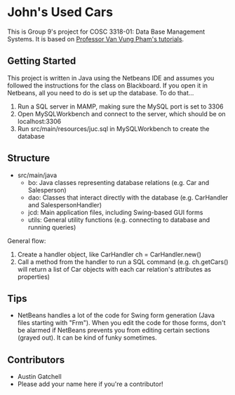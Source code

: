 # John's Used Cars

This is Group 9's project for COSC 3318-01: Data Base Management Systems. It is
based on [Professor Van Vung Pham's tutorials](https://www.youtube.com/playlist?list=PLxyOsIbHSrxkAbUOm6C1CJyD-zIf5cbsO).

## Getting Started

This project is written in Java using the Netbeans IDE and assumes you followed
the instructions for the class on Blackboard. If you open it in Netbeans, all
you need to do is set up the database. To do that...

1. Run a SQL server in MAMP, making sure the MySQL port is set to 3306
2. Open MySQLWorkbench and connect to the server, which should be on
   localhost:3306
3. Run src/main/resources/juc.sql in MySQLWorkbench to create the database

## Structure

- src/main/java
  - bo: Java classes representing database relations (e.g. Car and Salesperson)
  - dao: Classes that interact directly with the database (e.g. CarHandler and
    SalespersonHandler)
  - jcd: Main application files, including Swing-based GUI forms
  - utils: General utility functions (e.g. connecting to database and running
    queries)

General flow:

1. Create a handler object, like CarHandler ch = CarHandler.new()
2. Call a method from the handler to run a SQL command (e.g. ch.getCars() will
   return a list of Car objects with each car relation's attributes as
   properties)

## Tips

- NetBeans handles a lot of the code for Swing form generation (Java files
  starting with "Frm"). When you edit the code for those forms, don't be alarmed
  if NetBeans prevents you from editing certain sections (grayed out). It can be
  kind of funky sometimes.

## Contributors

- Austin Gatchell
- Please add your name here if you're a contributor!
